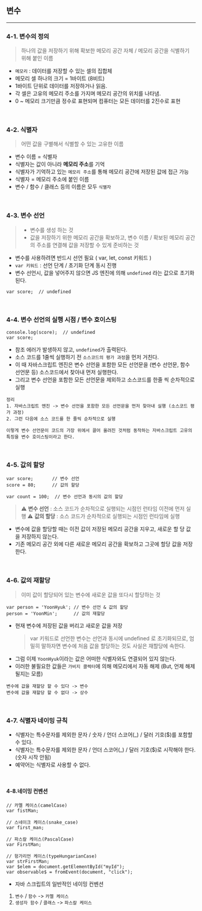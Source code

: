 ## 변수

---

### 4-1. 변수의 정의

> 하나의 값을 저장하기 위해 확보한 메모리 공간 자체 / 메모리 공간을 식별하기 위해 붙인 이름

- `메모리` : 데이터를 저장할 수 있는 셀의 집합체
- 메모리 셀 하나의 크기 = 1바이트 (8비트)
- 1바이트 단위로 데이터를 저장하거나 읽음.
- 각 셀은 고유의 메모리 주소를 가지며 메모리 공간의 위치를 나타냄.
- 0 ~ 메모리 크기만큼 정수로 표현되며 컴퓨터는 모든 데이터를 2진수로 표현

<br />

### 4-2. 식별자

> 어떤 값을 구별해서 식별할 수 있는 고유한 이름

- 변수 이름 = 식별자
- 식별자는 값이 아니라 **메모리 주소**를 기억
- 식별자가 기억하고 있는 `메모리 주소`를 통해 메모리 공간에 저장된 값에 접근 가능
- 식별자 = 메모리 주소에 붙인 이름
- 변수 / 함수 / 클래스 등의 이름은 모두 `식별자`

<br />

### 4-3. 변수 선언

> - 변수를 생성 하는 것
> - 값을 저장하기 위한 메모리 공간을 확보하고, 변수 이름 / 확보된 메모리 공간의 주소를 연결해 값을 저장할 수 있게 준비하는 것

- 변수를 사용하려면 반드시 선언 필요 ( var, let, const 키워드 )
- `var 키워드` : 선언 단계 / 초기화 단계 동시 진행
- 변수 선언시, 값을 넣어주지 않으면 JS 엔진에 의해 `undefined` 라는 값으로 초기화된다.

```
var score;  // undefined
```

<br />

### 4-4. 변수 선언의 실행 시점 / 변수 호이스팅

```
console.log(score);  // undefined
var score;
```

- 참조 에러가 발생하지 않고, `undefined`가 출력된다.
- 소스 코드를 1줄씩 실행하기 전 `소스코드의 평가 과정`을 먼저 거친다.
- 이 때 자바스크립트 엔진은 변수 선언을 포함한 모든 선언문을 (변수 선언문, 함수 선언문 등) 소스코드에서 찾아내 먼저 실행한다.
- 그리고 변수 선언을 포함한 모든 선언문을 제외하고 소스코드를 한줄 씩 순차적으로 실행

```
정리
1. 자바스크립트 엔진 -> 변수 선언을 포함한 모든 선언문을 먼저 찾아내 실행 (소스코드 평가 과정)
2. 그런 다음에 소스 코드를 한 줄씩 순차적으로 실행

이렇게 변수 선언문이 코드의 가장 위에서 끌어 올려진 것처럼 동작하는 자바스크립트 고유의 특징을 변수 호이스팅이라고 한다.
```

<br />

### 4-5. 값의 할당

```
var score;       // 변수 선언
score = 80;      // 값의 할당

var count = 100;  // 변수 선언과 동시의 값의 할당
```

> ⚠️ **변수 선언** : 소스 코드가 순차적으로 실행되는 시점인 런타임 이전에 먼저 실행
> ⚠️ **값의 할당** : 소스 코드가 순차적으로 실행되는 시점인 런타임에 실행

- 변수에 값을 할당할 때는 이전 값이 저장된 메모리 공간을 지우고, 새로운 할 당 값을 저장하지 않는다.
- 기존 메모리 공간 외에 다른 새로운 메모리 공간을 확보하고 그곳에 할당 값을 저장한다.

<br />

### 4-6. 값의 재할당

> 이미 값이 할당되어 있는 변수에 새로운 값을 또다시 할당하는 것

```
var person = 'YoonHyuk'; // 변수 선언 & 값의 할당
person = 'YoonMin';      // 값의 재할당
```

- 현재 변수에 저장된 값을 버리고 새로운 값을 저장
  > var 키워드로 선언한 변수는 선언과 동시에 undefined 로 초기화되므로, 엄밀히 말하자면 변수에 처음 값을 할당하는 것도 사실은 재할당에 속한다.
- 그럼 이제 `YoonHyuk`이라는 값은 어떠한 식별자와도 연결되어 있지 않는다.
- 이러한 불필요한 값들은 `가비지 콜렉터`에 의해 메모리에서 자동 해제 (But, 언제 해제 될지는 모름)

```
변수에 값을 재할당 할 수 있다 -> 변수
변수에 값을 재할당 할 수 없다 -> 상수
```

<br />

### 4-7. 식별자 네이밍 규칙

- 식별자는 특수문자를 제외한 문자 / 숫자 / 언더 스코어(\_) / 달러 기호($)를 포함할 수 있다.
- 식별자는 특수문자를 제외한 문자 / 언더 스코어(\_) / 달러 기호($)로 시작해야 한다. (숫자 시작 안됨)
- 예약어는 식별자로 사용할 수 없다.

<br />

#### 4-8.네이밍 컨벤션

```
// 카멜 케이스(camelCase)
var fistMan;

// 스네이크 케이스(snake_case)
var first_man;

// 파스칼 케이스(PascalCase)
var FirstMan;

// 헝가리언 케이스(typeHungarianCase)
var strFirstMan;
var $elem = document.getElementById("myId");
var observable$ = fromEvent(document, "click");
```

- 자바 스크립트의 일반적인 네이밍 컨벤션

1. `변수` / `함수` -> `카멜 케이스`
2. `생성자 함수` / `클래스` -> `파스칼 케이스`
